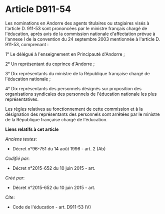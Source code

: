 # Article D911-54

Les nominations en Andorre des agents titulaires ou stagiaires visés à l'article D. 911-53 sont prononcées par le ministre
français chargé de l'éducation, après avis de la commission nationale d'affectation prévue à l'annexe I de la convention du
24 septembre 2003 mentionnée à l'article D. 911-53, comprenant : 

1° Le délégué à l'enseignement en Principauté d'Andorre ; 

2° Un représentant du coprince d'Andorre ; 

3° Dix représentants du ministre de la République française chargé de l'éducation nationale ; 

4° Dix représentants des personnels désignés sur proposition des organisations syndicales des personnels de l'éducation
nationale les plus représentatives. 

Les règles relatives au fonctionnement de cette commission et à la désignation des représentants des personnels sont arrêtées
par le ministre de la République française chargé de l'éducation.

**Liens relatifs à cet article**

_Anciens textes_:

  - Décret n°96-751 du 14 août 1996 - art. 2 (Ab)

_Codifié par_:

  - Décret n°2015-652 du 10 juin 2015 - art.

_Créé par_:

  - Décret n°2015-652 du 10 juin 2015 - art.

_Cite_:

  - Code de l'éducation - art. D911-53 (V)

